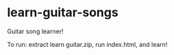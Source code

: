 # learn-guitar-songs
Guitar song learner!

To run: extract learn guitar.zip, run index.html, and learn!
